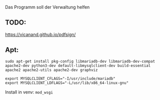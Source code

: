 Das Programm soll der Verwaltung helfen

## TODO:

https://vicanand.github.io/pdfsign/

## Apt:

`sudo apt-get install pkg-config libmariadb-dev libmariadb-dev-compat apache2-dev python3-dev default-libmysqlclient-dev build-essential apache2 apache2-utils apache2-dev graphviz`

```
export MYSQLCLIENT_CFLAGS="-I/usr/include/mariadb"
export MYSQLCLIENT_LDFLAGS="-L/usr/lib/x86_64-linux-gnu"
```

Install in venv: 
`mod_wsgi`
